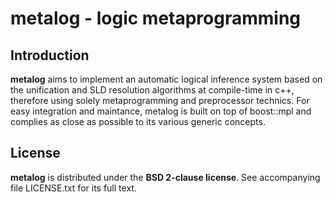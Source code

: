 metalog - logic metaprogramming
===============================

## Introduction ##

**metalog** aims to implement an automatic logical inference system based on the unification and SLD resolution algorithms at compile-time in c++, 
therefore using solely metaprogramming and preprocessor technics. 
For easy integration and maintance, metalog is built on top of boost::mpl and complies as close as possible to its various generic concepts.

## License ##

**metalog** is distributed under the **BSD 2-clause license**. See accompanying file LICENSE.txt for its full text.